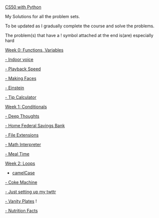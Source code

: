 [CS50 with Python](https://cs50.harvard.edu/python/)

My Solutions for all the problem sets.

To be updated as I gradually complete the course and solve the problems.

The problem(s) that have a ! symbol attached at the end is(are) especially hard


[Week 0: Functions, Variables
](https://github.com/phunhm9798-collab/CS50-with-Python/tree/dcc90d6a5ba19964862f9dc07dfbc36f6776c4ac/Week%200)

[- Indoor voice](https://github.com/phunhm9798-collab/CS50-with-Python/blob/dcc90d6a5ba19964862f9dc07dfbc36f6776c4ac/Week%200/indoor.py)

[- Playback Speed](https://github.com/phunhm9798-collab/CS50-with-Python/blob/dcc90d6a5ba19964862f9dc07dfbc36f6776c4ac/Week%200/playback.py)

[- Making Faces](https://github.com/phunhm9798-collab/CS50-with-Python/blob/dcc90d6a5ba19964862f9dc07dfbc36f6776c4ac/Week%200/faces.py)

[- Einstein](https://github.com/phunhm9798-collab/CS50-with-Python/blob/dcc90d6a5ba19964862f9dc07dfbc36f6776c4ac/Week%200/eistein.py)

[- Tip Calculator](https://github.com/phunhm9798-collab/CS50-with-Python/blob/dcc90d6a5ba19964862f9dc07dfbc36f6776c4ac/Week%200/tip.py)

[Week 1: Conditionals](https://github.com/phunhm9798-collab/CS50-with-Python/tree/dcc90d6a5ba19964862f9dc07dfbc36f6776c4ac/Week%201)

[- Deep Thoughts](https://github.com/phunhm9798-collab/CS50-with-Python/blob/dcc90d6a5ba19964862f9dc07dfbc36f6776c4ac/Week%201/deep.py)

[- Home Federal Savings Bank](https://github.com/phunhm9798-collab/CS50-with-Python/blob/dcc90d6a5ba19964862f9dc07dfbc36f6776c4ac/Week%201/bank.py)

[- File Extensions](https://github.com/phunhm9798-collab/CS50-with-Python/blob/dcc90d6a5ba19964862f9dc07dfbc36f6776c4ac/Week%201/extensions.py)

[- Math Interpreter](https://github.com/phunhm9798-collab/CS50-with-Python/blob/dcc90d6a5ba19964862f9dc07dfbc36f6776c4ac/Week%201/interpreter.py)

[- Meal Time](https://github.com/phunhm9798-collab/CS50-with-Python/blob/dcc90d6a5ba19964862f9dc07dfbc36f6776c4ac/Week%201/meal.py)

[Week 2: Loops](https://github.com/phunhm9798-collab/CS50-with-Python/tree/6e02861e3f868f115d0556c7f76af192494270f8/Week%202)

- [camelCase](https://github.com/phunhm9798-collab/CS50-with-Python/blob/6e02861e3f868f115d0556c7f76af192494270f8/Week%202/camel.py)

[- Coke Machine](https://github.com/phunhm9798-collab/CS50-with-Python/blob/6e02861e3f868f115d0556c7f76af192494270f8/Week%202/coke.py)

[- Just setting up my twttr](https://github.com/phunhm9798-collab/CS50-with-Python/blob/6e02861e3f868f115d0556c7f76af192494270f8/Week%202/twttr.py)

[- Vanity Plates](https://github.com/phunhm9798-collab/CS50-with-Python/blob/6e02861e3f868f115d0556c7f76af192494270f8/Week%202/plates.py) !

[- Nutrition Facts](https://github.com/phunhm9798-collab/CS50-with-Python/blob/6e02861e3f868f115d0556c7f76af192494270f8/Week%202/nutrition.py)
